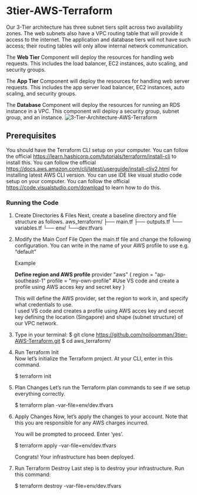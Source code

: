 # 3tier-AWS-Terraform
Our 3-Tier architecture has three subnet tiers split across two availability zones. The web subnets also have a VPC routing table that will provide it access to the internet. The application and database tiers will not have such access; their routing tables will only allow internal network communication.

The **Web Tier** Component will deploy the resources for handling web requests. This includes the load balancer, EC2 instances, auto scaling, and security groups.

The **App Tier** Component will deploy the resources for handling web server requests. This includes the app server load balancer, EC2 instances, auto scaling, and security groups.

The **Database** Component will deploy the resources for running an RDS instance in a VPC. This component will deploy a security group, subnet group, and an instance.
![3-Tier-Architecture-AWS-Terraform](https://user-images.githubusercontent.com/52391654/117586240-3d62f300-b15a-11eb-807e-50b3ac77f3b2.png)

## Prerequisites
You should have the Terraform CLI setup on your computer. You can follow the official https://learn.hashicorp.com/tutorials/terraform/install-cli to install this. 
You can follow the official https://docs.aws.amazon.com/cli/latest/userguide/install-cliv2.html for installing latest AWS CLI version. 
You can use IDE like visual studio code setup on your computer. You can follow the official https://code.visualstudio.com/download to learn how to do this.

### Running the Code

1) Create Directories & Files
   Next, create a baseline directory and file structure as follows.
   aws_terraform/
   ├── main.tf
   ├── outputs.tf
   └── variables.tf
   └── env/
       └──dev.tfvars

2) Modify the Main Conf File
   Open the main.tf file and change the following configuration. You can write in the name of your AWS profile to use e.g. “default”
   
   Example
   
   **Define region and AWS profile**
     provider "aws" {
       region  = "ap-southeast-1"
       profile = "my-own-profile"             #Use VS code and create a profile using AWS acces key and secret key
     }

   This will define the AWS provider, set the region to work in, and specify what credentials to use.   
   I used VS code and creates a profile using AWS acces key and secret key defining the location (Singapore) and shape (subnet structure) of our VPC network.

3) Type in your terminal:
   $ git clone https://github.com/noiloomman/3tier-AWS-Terraform.git
   $ cd aws_terraform/ 
   
4) Run Terraform Init   
   Now let’s initialize the Terraform project. At your CLI, enter in this command.

   $ terraform init

5) Plan Changes
   Let’s run the Terraform plan commands to see if we setup everything correctly.

   $ terraform plan -var-file=env/dev.tfvars

5) Apply Changes
   Now, let’s apply the changes to your account. Note that this you are responsible for any AWS charges incurred.

   You will be prompted to proceed. Enter ‘yes’.

   $ terraform apply -var-file=env/dev.tfvars

   Congrats! Your infrastructure has been deployed.

6) Run Terraform Destroy
   Last step is to destroy your infrastructure. Run this command:

   $ terraform destroy -var-file=env/dev.tfvars
